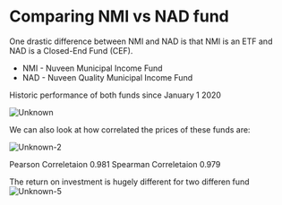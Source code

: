 # Comparing NMI vs NAD fund

One drastic difference between NMI and NAD is that NMI is an ETF and NAD is a Closed-End Fund (CEF).

- NMI - Nuveen Municipal Income Fund
- NAD - Nuveen Quality Municipal Income Fund

Historic performance of both funds since January 1 2020

![Unknown](https://user-images.githubusercontent.com/29989124/202817597-f1761881-102c-41c2-82dd-eb2c89b917a9.png)

We can also look at how correlated the prices of these funds are:

![Unknown-2](https://user-images.githubusercontent.com/29989124/202819637-fb49eaeb-9a79-41e1-952c-37fbaa602a27.png)


Pearson Correletaion 0.981
Spearman Correletaion 0.979

The return on investment is hugely different for two differen fund
![Unknown-5](https://user-images.githubusercontent.com/29989124/202819732-c0e8974c-ad61-4dba-b29d-d7198381a6b7.png)
